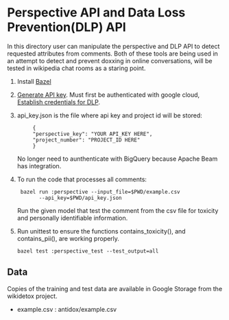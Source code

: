 # Perspective API and Data Loss Prevention(DLP) API

In this directory user can manipulate the perspective and DLP API to detect requested attributes from comments.
Both of these tools are being used in an attempt to detect and prevent doxxing in online conversations,
will be tested in wikipedia chat rooms as a staring point.

1. Install [Bazel](https://docs.bazel.build/versions/master/install.html)

2. [Generate API key](https://github.com/conversationai/perspectiveapi/blob/master/quickstart.md).
   Must first be authenticated with google cloud, [Establish credentials for DLP](https://cloud.google.com/dlp/docs/auth).

3. api_key.json is the file where api key and project id will be stored:
   ```shell
		{
		"perspective_key": "YOUR API_KEY HERE",
		"project_number": "PROJECT_ID HERE"
		}
    ```
    No longer need to aunthenticate with BigQuery because Apache Beam has integration.
    
4. To run the code that processes all comments:
   ``` shell
	bazel run :perspective --input_file=$PWD/example.csv
          --api_key=$PWD/api_key.json
   ```

   Run the given model that test the comment from the csv file for toxicity and personally identifiable information.

5. Run unittest to ensure the functions contains_toxicity(), and contains_pii(), are working properly.
   ```shell
   bazel test :perspective_test --test_output=all
   ```

## Data
Copies of the training and test data are available in Google Storage from the
wikidetox project.

* example.csv : antidox/example.csv
